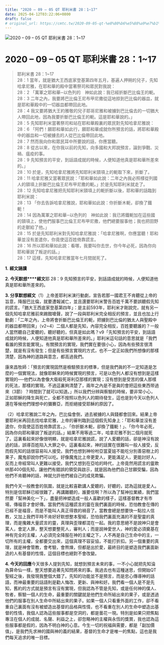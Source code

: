 ```yaml
---
title: "2020 – 09 – 05 QT 耶利米書 28：1~17"
date: 2025-04-12T03:22:06+0800
draft: false
# original_url: https://cmtc.tw/2020-09-05-qt-%e8%80%b6%e5%88%a9%e7%b1%b3%e6%9b%b8-28%ef%bc%9a117
---
```


![2020 – 09 – 05 QT 耶利米書 28：1\~17](/images/qt.jpg   "2020 – 09 – 05 QT 耶利米書 28：1\~17")

# 2020 – 09 – 05 QT 耶利米書 28：1\~17

> 耶利米書 28：1\~17  
> 28：1 當年，就是猶大王西底家登基第四年五月，基遍人押朔的兒子，先知哈拿尼雅，在耶和華的殿中當著祭司和眾民對我說：  
> 28：2 「萬軍之耶和華─以色列的　神如此說：我已經折斷巴比倫王的軛。  
> 28：3 二年之內，我要將巴比倫王尼布甲尼撒從這地掠到巴比倫的器皿，就是耶和華殿中的一切器皿都帶回此地。  
> 28：4 我又要將猶大王約雅敬的兒子耶哥尼雅和被擄到巴比倫去的一切猶大人帶回此地，因為我要折斷巴比倫王的軛。這是耶和華說的。」  
> 28：5 先知耶利米當著祭司和站在耶和華殿裏的眾民對先知哈拿尼雅說：  
> 28：6 「阿們！願耶和華如此行，願耶和華成就你所預言的話，將耶和華殿中的器皿和一切被擄去的人從巴比倫帶回此地。  
> 28：7 然而我向你和眾民耳中所要說的話，你應當聽。  
> 28：8 從古以來，在你我以前的先知，向多國和大邦說預言，論到爭戰、災禍、瘟疫的事。  
> 28：9 先知預言的平安，到話語成就的時候，人便知道他真是耶和華所差來的。」  
> 28：10 於是，先知哈拿尼雅將先知耶利米頸項上的軛取下來，折斷了。  
> 28：11 哈拿尼雅又當著眾民說：「耶和華如此說：二年之內我必照樣從列國人的頸項上折斷巴比倫王尼布甲尼撒的軛。」於是先知耶利米就走了。  
> 28：12 先知哈拿尼雅把先知耶利米頸項上的軛折斷以後，耶和華的話臨到耶利米說：  
> 28：13 「你去告訴哈拿尼雅說，耶和華如此說：你折斷木軛，卻換了鐵軛！  
> 28：14 因為萬軍之耶和華─以色列的　神如此說：我已將鐵軛加在這些國的頸項上，使他們服事巴比倫王尼布甲尼撒，他們總要服事他；我也把田野的走獸給了他。」  
> 28：15 於是先知耶利米對先知哈拿尼雅說：「哈拿尼雅啊，你應當聽！耶和華並沒有差遣你，你竟使這百姓倚靠謊言。  
> 28：16 所以耶和華如此說：看哪，我要叫你去世，你今年必死，因為你向耶和華說了叛逆的話。」  
> 28：17 這樣，先知哈拿尼雅當年七月間就死了。

**1.** **經文誦讀**

**2. 今天默想****經文**耶 28：9 先知預言的平安，到話語成就的時候，人便知道他真是耶和華所差來的。

**3. 分享默想經文**（1）上帝差耶利米演行動劇，宣告若那一國君王不肯聽從上帝的旨意，降服巴比倫，就要遭報滅亡，並且還要耶利米警告百姓千萬不要誤聽假先知的謊言。「猶大王西底家登基第四年」：是主前593年，耶利米才剛說完，就有另一個先知哈拿尼雅前來踢館嗆聲，說了一段與耶利米完全相反的預言，並且也加上行動劇：「二年之內，上帝將會折斷巴比倫王的軛，把擄到巴比倫的猶太人與聖殿中的器皿都帶回來」（v2\~4）二個人都是先知，內容完全相反，百姓要聽誰的？一般人當然聽自己愛聽的，聽好聽的，但真是如此嗎？v9「先知預言的平安，到話語成就的時候，人便知道他真是耶和華所差來的。」耶利米這句話的意思就是「我們看誰的預言能實現」。有關預言的實現，我們實在要很小心，因為有些預言很清楚，就是有沒有發生；但是有些預言實現的方式，也不一定正如我們所想像的那樣清楚，因為神的道路與意念，都高過我們。

康來昌牧師：「預言的實現固然是檢驗預言的標準，但是我們眞的不一定知道是怎麼的一個實現法，就像耶穌來的時候實現的預言，可是以色列人都沒有想到是這樣實現的──他們以為會像大衛殺死哥利亞那樣的實現；沒有想到是受苦的僕人那樣的死法，那樣的實現。不過這裏夠清楚了，兩年之內是不是眞的會把這些東西带過來（3節）？時間到了就可以知道。」所以我們分辨與察驗的時候，要非常小心，正如耶穌的降生與死亡，全都不按照以色列人的期待發生，這也是到今天以色列人還在等候他們理想中的彌賽亞，而拒絕接受耶穌的原因了。

（2）哈拿尼雅說二年之內，巴比倫會倒，過去被擄的人與錢都會回來。結果上帝要耶利米再回去找哈拿尼雅，上帝的審判臨到這個假先知身上：「耶和華並沒有差遣你，你竟使這百姓倚靠謊言。」、「你折斷木軛，卻換了鐵軛！」、「你今年必死，因為你向耶和華說了叛逆的話。」結果不用等過二年，哈拿尼雅不到二個月就死了。這裏看起來好像很明顯，就是哈拿尼雅說謊，說了人愛聽的話，卻是神沒有說過的話，誤導百姓陷入大罪之中。這裏看起來，神的話實在很難叫一般人接受，反而假先知的話很容易叫人接受。我們也想到神吩咐亞當夏娃不能吃分別善惡樹上的果子，魔鬼卻說你們可以吃。好像魔鬼比上帝更愛人，更能滿足人，更能討好人，反而上帝經常叫人更難以接受。我們又想到在亞哈的時代，上帝竟然用謊言的靈欺哄那400個先知，讓他們有錯誤的領受與啟示，就是因為他們自己甘願受騙，因為他們不肯聽神的話，神就允許他們被自己的成見欺騙。

我們今天一般教會的氛圍，就是比較喜歡講人愛聽的，好聽的，認為這就是愛人。特別是信耶穌已經很難了，再講難聽的，誰要信啊？所以為了幫神拉業績，我們當然要「幫神美化一下」，盡量把神塑造成一般人喜歡的樣子，這樣基督教才有市場，傳福音才會好傳。當我們有這種謊言的靈在我們裏面的時候，恐怕教會在傳的已經不是福音，而是不能叫人真正得救的禍音了。當教會總是想要快一點拉人信教，又加上我們平時不肯好好默想整本聖經，恐怕我們裏面充滿的不是聖靈的真理，而是攙雜大量謊言的靈，真理與歪理都混在一起。我的意思絕不是說神只是會罵人，會定人罪，整天想要整死人，審判人；而是說神愛世人，神的愛必須奠基在神有完全的主權，人必須完全降服在神的主權之下，人不再是自己生命中的主，一切所有的主權，全都要交出來，這個真理不容妥協，不能打折扣。另一個重要的真理，就是神會管教，會考驗，會熬煉，但都是出於愛，最終目的是塑造我們裏面新造的人有基督的性情，這個目標也絕對不會改變。

**4. 今天的回應**今天很多人提到先知，就想到預言未來的事，一不小心就把先知淪為算命仙一樣，整天想要追著先知問將來的事。我過去也有這種迷思，但開始QT聖經之後，我發現我整個大錯了。先知的功能並不是預言，而是忠心傳導神的話語，而神最重要的話語則是勸人悔改、更新、與神和好。我們看一個人是不是先知，舊約的方式就是預言有沒有實現，但我認為不管是先知，或是任何神的僕人、牧者，察驗一個人的生命，最重要的關鍵就是他們生命所結出來的果子，或是透過他們的服事在別人生命中所結出來的果子。如果一個人只看重外面的工作，卻不看重自己裏面有沒有被塑造出基督的品格與性情，也不看重在別人的生命中塑造出基督的性情，我個人認為這些服事都是空洞的，都是曇花一現。特別是如果只把焦點專注在個人的成就、名聲、利益之上，卻忽略神的主權與永恆的獎賞，我也認為這些服事都是假的，因為不明白神的心意。今生一切的祝福與需要，都是「副加價值」，是我們先求神的國與神的義的結果，基督的生命才是唯一的焦點，這也是我們每天追求的唯一目標。